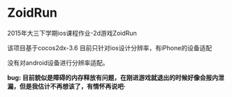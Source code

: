 # ZoidRun
2015年大三下学期ios课程作业-2d游戏ZoidRun

该项目基于cocos2dx-3.6 目前只针对ios设计分辨率，有iPhone的设备适配

没有对android设备进行分辨率适配。


__bug: 目前貌似是障碍的内存释放有问题，在刚进游戏就退出的时候好像会报内泄漏，但是我估计不再想该了，有情怀再说吧·__
